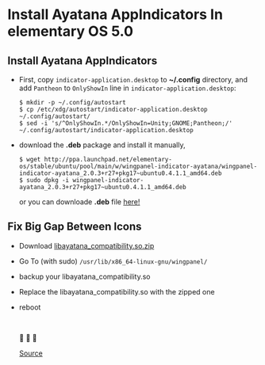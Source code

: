 # Install Ayatana AppIndicators In elementary OS 5.0

## Install Ayatana AppIndicators

- First, copy `indicator-application.desktop` to **~/.config** directory, and add `Pantheon` to `OnlyShowIn` line in `indicator-application.desktop`:

  ```console
  $ mkdir -p ~/.config/autostart
  $ cp /etc/xdg/autostart/indicator-application.desktop ~/.config/autostart/
  $ sed -i 's/^OnlyShowIn.*/OnlyShowIn=Unity;GNOME;Pantheon;/' ~/.config/autostart/indicator-application.desktop
  ```

- download the **.deb** package and install it manually,

  ```console
  $ wget http://ppa.launchpad.net/elementary-os/stable/ubuntu/pool/main/w/wingpanel-indicator-ayatana/wingpanel-indicator-ayatana_2.0.3+r27+pkg17~ubuntu0.4.1.1_amd64.deb
  $ sudo dpkg -i wingpanel-indicator-ayatana_2.0.3+r27+pkg17~ubuntu0.4.1.1_amd64.deb
  ```
  
  or you can downloade **.deb** file [here!](google.com)

## Fix Big Gap Between Icons

- Download [libayatana_compatibility.so.zip](https://github.com/mdh34/elementary-indicators/files/3776351/libayatana_compatibility.so.zip)

- Go To (with sudo) `/usr/lib/x86_64-linux-gnu/wingpanel/`

- backup your libayatana_compatibility.so

- Replace the libayatana_compatibility.so with the zipped one

- reboot

  <br>

  :space_invader:  :space_invader:  :space_invader:
  
  [Source](https://github.com/mdh34/elementary-indicators/issues/1)
